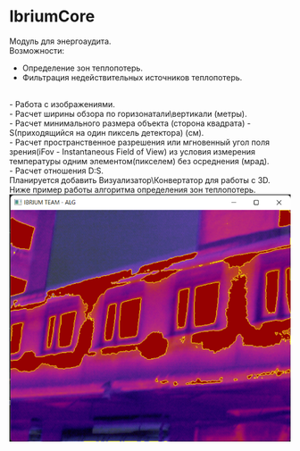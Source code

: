 # IbriumCore

Модуль для энергоаудита.
<br>
Возможности:
<br>
- Определение зон теплопотерь.
- Фильтрация недействительных источников теплопотерь.
<br>
- Работа с изображениями. 
<br>
- Расчет ширины обзора по горизонатали\вертикали (метры).
<br>
- Расчет минимального размера объекта (сторона квадрата) - S(приходящийся на один пиксель детектора) (см).
<br>
- Расчет пространственное разрешения или мгновенный угол поля зрения(iFov - Instantaneous Field of View) из условия измерения температуры одним элементом(пикселем) без осреднения (мрад).
<br>
- Расчет отношения D:S.
<br>
Планируется добавить Визуализатор\Конвертатор для работы с 3D.
<br>
Ниже пример работы алгоритма определения зон теплопотерь.

<div>
  <img src="https://github.com/meltoroun/IbriumCore/blob/master/screenschoots/main.png" alt="Main" title="Main">
</div>

